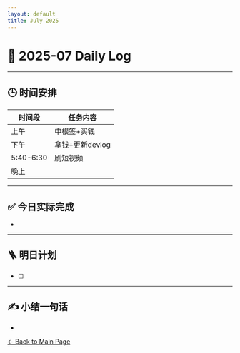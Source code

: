 ```yaml
---
layout: default
title: July 2025
---
```


# 📅 2025-07  Daily Log



---
## 🕒 时间安排

| 时间段 | 任务内容 |
|--------|----------| 
| 上午 | 申根签+买钱|
| 下午 | 拿钱+更新devlog| 
|5:40-6:30|刷短视频|
| 晚上 |  |



---

## ✅ 今日实际完成

- 
---


## 🪜 明日计划
- [ ] 



---

## ✍️ 小结一句话
- 


[← Back to Main Page](/index.md)
 
